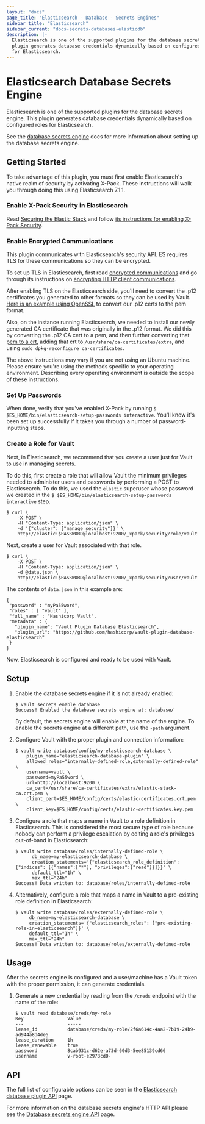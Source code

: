 ```yaml
---
layout: "docs"
page_title: "Elasticsearch - Database - Secrets Engines"
sidebar_title: "Elasticsearch"
sidebar_current: "docs-secrets-databases-elasticdb"
description: |-
  Elasticsearch is one of the supported plugins for the database secrets engine. This
  plugin generates database credentials dynamically based on configured roles
  for Elasticsearch.
---
```


# Elasticsearch Database Secrets Engine

Elasticsearch is one of the supported plugins for the database secrets engine. This
plugin generates database credentials dynamically based on configured roles for
Elasticsearch.

See the [database secrets engine](/docs/secrets/databases/index.html) docs for
more information about setting up the database secrets engine.

## Getting Started

To take advantage of this plugin, you must first enable Elasticsearch's native realm of security by activating X-Pack. These
instructions will walk you through doing this using Elasticsearch 7.1.1.

### Enable X-Pack Security in Elasticsearch

Read [Securing the Elastic Stack](https://www.elastic.co/guide/en/elastic-stack-overview/7.1/elasticsearch-security.html) and 
follow [its instructions for enabling X-Pack Security](https://www.elastic.co/guide/en/elasticsearch/reference/7.1/setup-xpack.html). 

### Enable Encrypted Communications

This plugin communicates with Elasticsearch's security API. ES requires TLS for these communications so they can be
encrypted.

To set up TLS in Elasticsearch, first read [encrypted communications](https://www.elastic.co/guide/en/elastic-stack-overview/7.1/encrypting-communications.html)
and go through its instructions on [encrypting HTTP client communications](https://www.elastic.co/guide/en/elasticsearch/reference/7.1/configuring-tls.html#tls-http). 

After enabling TLS on the Elasticsearch side, you'll need to convert the .p12 certificates you generated to other formats so they can be 
used by Vault. [Here is an example using OpenSSL](https://stackoverflow.com/questions/15144046/converting-pkcs12-certificate-into-pem-using-openssl) 
to convert our .p12 certs to the pem format.

Also, on the instance running Elasticsearch, we needed to install our newly generated CA certificate that was originally in the .p12 format.
We did this by converting the .p12 CA cert to a pem, and then further converting that 
[pem to a crt](https://stackoverflow.com/questions/13732826/convert-pem-to-crt-and-key), adding that crt to `/usr/share/ca-certificates/extra`, 
and using `sudo dpkg-reconfigure ca-certificates`.

The above instructions may vary if you are not using an Ubuntu machine. Please ensure you're using the methods specific to your operating
environment. Describing every operating environment is outside the scope of these instructions.

### Set Up Passwords

When done, verify that you've enabled X-Pack by running `$ $ES_HOME/bin/elasticsearch-setup-passwords interactive`. You'll
know it's been set up successfully if it takes you through a number of password-inputting steps.

### Create a Role for Vault

Next, in Elasticsearch, we recommend that you create a user just for Vault to use in managing secrets.

To do this, first create a role that will allow Vault the minimum privileges needed to administer users and passwords by performing a
POST to Elasticsearch. To do this, we used the `elastic` superuser whose password we created in the
`$ $ES_HOME/bin/elasticsearch-setup-passwords interactive` step.

```
$ curl \
    -X POST \
    -H "Content-Type: application/json" \
    -d '{"cluster": ["manage_security"]}' \
    http://elastic:$PASSWORD@localhost:9200/_xpack/security/role/vault
```

Next, create a user for Vault associated with that role.

```
$ curl \
    -X POST \
    -H "Content-Type: application/json" \
    -d @data.json \
    http://elastic:$PASSWORD@localhost:9200/_xpack/security/user/vault
```

The contents of `data.json` in this example are:
```
{
 "password" : "myPa55word",
 "roles" : [ "vault" ],
 "full_name" : "Hashicorp Vault",
 "metadata" : {
   "plugin_name": "Vault Plugin Database Elasticsearch",
   "plugin_url": "https://github.com/hashicorp/vault-plugin-database-elasticsearch"
 }
}
```

Now, Elasticsearch is configured and ready to be used with Vault.

## Setup

1. Enable the database secrets engine if it is not already enabled:

    ```text
    $ vault secrets enable database
    Success! Enabled the database secrets engine at: database/
    ```

    By default, the secrets engine will enable at the name of the engine. To
    enable the secrets engine at a different path, use the `-path` argument.

1. Configure Vault with the proper plugin and connection information:

    ```text
    $ vault write database/config/my-elasticsearch-database \
        plugin_name="elasticsearch-database-plugin" \
        allowed_roles="internally-defined-role,externally-defined-role" \
        username=vault \
        password=myPa55word \
        url=http://localhost:9200 \
        ca_cert=/usr/share/ca-certificates/extra/elastic-stack-ca.crt.pem \
        client_cert=$ES_HOME/config/certs/elastic-certificates.crt.pem \
        client_key=$ES_HOME/config/certs/elastic-certificates.key.pem   
    ```

1. Configure a role that maps a name in Vault to a role definition in Elasticsearch.
This is considered the most secure type of role because nobody can perform
a privilege escalation by editing a role's privileges out-of-band in 
Elasticsearch:

    ```text
    $ vault write database/roles/internally-defined-role \
          db_name=my-elasticsearch-database \
          creation_statements='{"elasticsearch_role_definition": {"indices": [{"names":["*"], "privileges":["read"]}]}}' \
          default_ttl="1h" \
          max_ttl="24h"   
    Success! Data written to: database/roles/internally-defined-role
    ```

1. Alternatively, configure a role that maps a name in Vault to a pre-existing 
role definition in Elasticsearch:

    ```text
    $ vault write database/roles/externally-defined-role \
         db_name=my-elasticsearch-database \
         creation_statements='{"elasticsearch_roles": ["pre-existing-role-in-elasticsearch"]}' \
         default_ttl="1h" \
         max_ttl="24h"
    Success! Data written to: database/roles/externally-defined-role
    ```

## Usage

After the secrets engine is configured and a user/machine has a Vault token with
the proper permission, it can generate credentials.

1. Generate a new credential by reading from the `/creds` endpoint with the name
of the role:

    ```text
    $ vault read database/creds/my-role
    Key                Value
    ---                -----
    lease_id           database/creds/my-role/2f6a614c-4aa2-7b19-24b9-ad944a8d4de6
    lease_duration     1h
    lease_renewable    true
    password           8cab931c-d62e-a73d-60d3-5ee85139cd66
    username           v-root-e2978cd0-
    ```

## API

The full list of configurable options can be seen in the [Elasticsearch database
plugin API](/api/secret/databases/elasticdb.html) page.

For more information on the database secrets engine's HTTP API please see the
[Database secrets engine API](/api/secret/databases/index.html) page.

